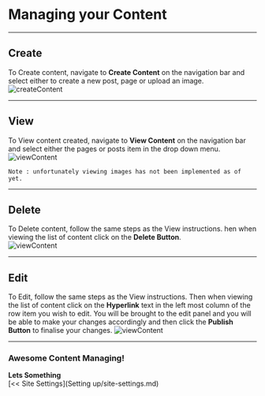 # Managing your Content
<hr>

## Create
To Create content, navigate to **Create Content** on the navigation bar and select either 
to create a new post, page or upload an image.  
![createContent](/img/createPage.png)  
<hr>

## View 
To View content created, navigate to **View Content** on the navigation bar and select either the
pages or posts item in the drop down menu.  
![viewContent](/img/menuViewContent.png)  


```
Note : unfortunately viewing images has not been implemented as of yet.
``` 
<hr>

## Delete
To Delete content, follow the same steps as the View instructions. hen when viewing the list of content
click on the **Delete Button**.  
![viewContent](/img/pagesTable.png)
<hr>


## Edit
To Edit, follow the same steps as the View instructions. Then when viewing the list of content
click on the **Hyperlink** text in the left most column of the row item you wish to edit. 
You will be brought to the edit panel and you will be able to make your changes accordingly and 
then click the **Publish Button** to finalise your changes.
![viewContent](/img/pagesTable.png)
<hr>


### Awesome Content Managing!
**Lets Something**   
[<< Site Settings](Setting up/site-settings.md)  

